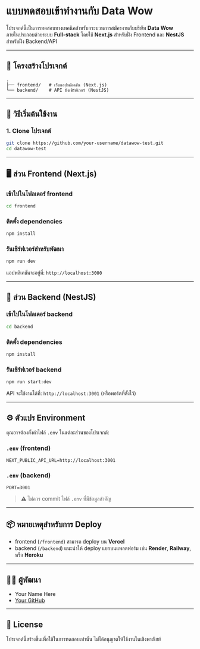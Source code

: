 # แบบทดสอบเข้าทำงานกับ Data Wow

โปรเจกต์นี้เป็นการทดสอบทางเทคนิคสำหรับกระบวนการสมัครงานกับบริษัท **Data Wow**  
ภายในประกอบด้วยระบบ **Full-stack** โดยใช้ **Next.js** สำหรับฝั่ง Frontend และ **NestJS** สำหรับฝั่ง Backend/API

---

## 📁 โครงสร้างโปรเจกต์

```
.
├── frontend/   # เว็บแอปพลิเคชัน (Next.js)
└── backend/    # API ฝั่งเซิร์ฟเวอร์ (NestJS)
```

---

## 🚀 วิธีเริ่มต้นใช้งาน

### 1. Clone โปรเจกต์

```bash
git clone https://github.com/your-username/datawow-test.git
cd datawow-test
```

---

## 🖥️ ส่วน Frontend (Next.js)

### เข้าไปในโฟลเดอร์ frontend

```bash
cd frontend
```

### ติดตั้ง dependencies

```bash
npm install
```

### รันเซิร์ฟเวอร์สำหรับพัฒนา

```bash
npm run dev
```

แอปพลิเคชันจะอยู่ที่: `http://localhost:3000`

---

## 🔧 ส่วน Backend (NestJS)

### เข้าไปในโฟลเดอร์ backend

```bash
cd backend
```

### ติดตั้ง dependencies

```bash
npm install
```

### รันเซิร์ฟเวอร์ backend

```bash
npm run start:dev
```

API จะใช้งานได้ที่: `http://localhost:3001` (หรือพอร์ตที่ตั้งไว้)

---

## ⚙️ ตัวแปร Environment

คุณอาจต้องตั้งค่าไฟล์ `.env` ในแต่ละส่วนของโปรเจกต์:

### `.env` (frontend)

```
NEXT_PUBLIC_API_URL=http://localhost:3001
```

### `.env` (backend)

```
PORT=3001
```

> ⚠️ ไม่ควร commit ไฟล์ `.env` ที่มีข้อมูลสำคัญ

---

## 📦 หมายเหตุสำหรับการ Deploy

- frontend (`/frontend`) สามารถ deploy บน **Vercel**
- backend (`/backend`) แนะนำให้ deploy แยกบนแพลตฟอร์ม เช่น **Render**, **Railway**, หรือ **Heroku**

---

## 🧑‍💻 ผู้พัฒนา

- Your Name Here
- [Your GitHub](https://github.com/your-username)

---

## 📄 License

โปรเจกต์นี้สร้างขึ้นเพื่อใช้ในการทดสอบเท่านั้น ไม่ได้อนุญาตให้ใช้งานในเชิงพาณิชย์
